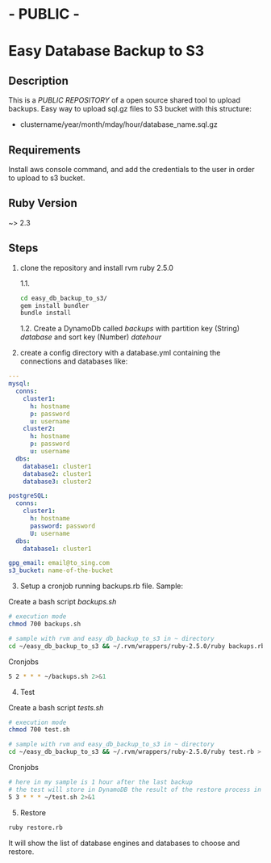 # - PUBLIC -
# Easy Database Backup to S3 
## Description
This is a *PUBLIC REPOSITORY* of a open source shared tool to upload backups.
Easy way to upload sql.gz files to S3 bucket with this structure:
 - clustername/year/month/mday/hour/database_name.sql.gz

## Requirements
Install aws console command, and add the credentials to the user in order to upload to s3 bucket.
## Ruby Version
~> 2.3
## Steps

1. clone the repository and install rvm ruby 2.5.0

   1.1.

   ```bash
   cd easy_db_backup_to_s3/
   gem install bundler
   bundle install
   ```
   1.2. Create a DynamoDb called *backups* with partition key (String) *database* and sort key (Number) *datehour*

2. create a config directory with a database.yml containing the connections and databases like:

```yaml
---
mysql:
  conns:
    cluster1:
      h: hostname
      p: password
      u: username
    cluster2:
      h: hostname
      p: password
      u: username
  dbs:
    database1: cluster1
    database2: cluster1
    database3: cluster2

postgreSQL:
  conns:
    cluster1:
      h: hostname
      password: password
      U: username
  dbs:
    database1: cluster1

gpg_email: email@to_sing.com
s3_bucket: name-of-the-bucket
```
3. Setup a cronjob running backups.rb file. Sample:

Create a bash script *backups.sh*

```bash
# execution mode
chmod 700 backups.sh
```

```bash
# sample with rvm and easy_db_backup_to_s3 in ~ directory
cd ~/easy_db_backup_to_s3 && ~/.rvm/wrappers/ruby-2.5.0/ruby backups.rb > log/backups.log
```
Cronjobs
```bash
5 2 * * * ~/backups.sh 2>&1
```

4. Test

Create a bash script *tests.sh*

```bash
# execution mode
chmod 700 test.sh
```

```bash
# sample with rvm and easy_db_backup_to_s3 in ~ directory
cd ~/easy_db_backup_to_s3 && ~/.rvm/wrappers/ruby-2.5.0/ruby test.rb > log/backups.log
```
Cronjobs
```bash
# here in my sample is 1 hour after the last backup
# the test will store in DynamoDB the result of the restore process in the same cluster + _test in the name of the original database.
5 3 * * * ~/test.sh 2>&1
```


5. Restore
```bash
ruby restore.rb
```
It will show the list of database engines and databases to choose and restore.
